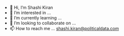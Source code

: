 - 👋 Hi, I’m Shashi Kiran
- 👀 I’m interested in ...
- 🌱 I’m currently learning ...
- 💞️ I’m looking to collaborate on ...
- 📫 How to reach me ... shashi.kiran@politicaldata.com

<!---
shashikiran-pdi/shashikiran-pdi is a ✨ special ✨ repository because its `README.md` (this file) appears on your GitHub profile.
You can click the Preview link to take a look at your changes.
--->
